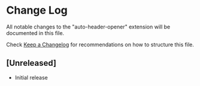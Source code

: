 # Change Log

All notable changes to the "auto-header-opener" extension will be documented in this file.

Check [Keep a Changelog](http://keepachangelog.com/) for recommendations on how to structure this file.

## [Unreleased]

- Initial release